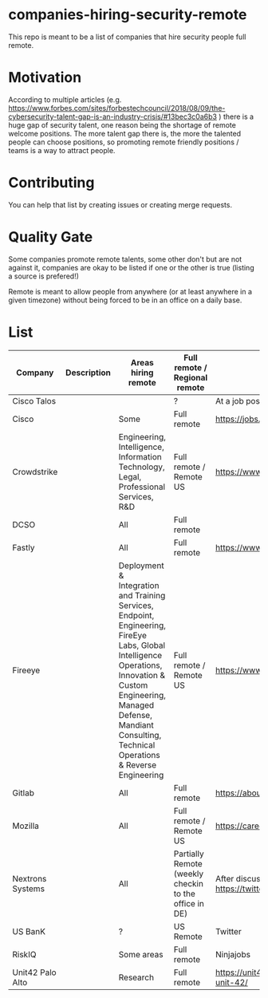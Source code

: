 # companies-hiring-security-remote
This repo is meant to be a list of companies that hire security people full remote.

# Motivation

According to multiple articles (e.g. https://www.forbes.com/sites/forbestechcouncil/2018/08/09/the-cybersecurity-talent-gap-is-an-industry-crisis/#13bec3c0a6b3 ) there is a huge gap of security talent, one reason being the shortage of remote welcome positions. The more talent gap there is, the more the talented people can choose positions, so promoting remote friendly positions / teams is a way to attract people.

# Contributing
You can help that list by creating issues or creating merge requests.

# Quality Gate

Some companies promote remote talents, some other don't but are not against it, companies are okay to be listed if one or the other is true (listing a source is prefered!)

Remote is meant to allow people from anywhere (or at least anywhere in a given timezone) without being forced to be in an office on a daily base.

# List

Company | Description | Areas hiring remote| Full remote / Regional remote | Source | Job Postings link|Open for contractors|
|---|---|---|---|---|---|---|
| Cisco Talos |   | | ? | At a job posting page | [Link!](https://www.talosintelligence.com/careers) |?|
| Cisco  |   | Some | Full remote | https://jobs.cisco.com/jobs/SearchJobs | [Link!](https://jobs.cisco.com/jobs/SearchJobs) |?|
| Crowdstrike |   |Engineering, Intelligence, Information Technology, Legal, Professional Services, R&D | Full remote / Remote US | https://www.crowdstrike.com/careers/ | [Link!](https://www.crowdstrike.com/careers/) |?|
| DCSO |   |All| Full remote |  | [Link!](https://dcso.de/de/talente/) |?|
| Fastly |   |All| Full remote | https://www.fastly.com/about/careers | [Link!](https://www.fastly.com/about/careers) |?|
| Fireeye |   |Deployment & Integration and Training Services, Endpoint, Engineering, FireEye Labs, Global Intelligence Operations, Innovation & Custom Engineering, Managed Defense, Mandiant Consulting, Technical Operations & Reverse Engineering| Full remote / Remote US | https://www.fireeye.com/company/jobs.html | [Link!](https://www.fireeye.com/company/jobs.html) |?|
| Gitlab |   |All| Full remote | https://about.gitlab.com/jobs/apply/ | [Link!](https://about.gitlab.com/jobs/apply/) |?|
| Mozilla |   |All| Full remote / Remote US | https://careers.mozilla.org/ | [Link!](https://careers.mozilla.org/) |?|
| Nextrons Systems |   |All| Partially Remote (weekly checkin to the office in DE) | After discussion with https://twitter.com/cyb3rops | [Link!](https://www.nextron-systems.com/jobs/) |?|
| US BanK |   |?| US Remote | Twitter | [Link!](https://usbank.taleo.net) |?|
| RiskIQ |   |Some areas| Full remote | Ninjajobs | [Link!](https://www.riskiq.com/about/careers/) |?|
| Unit42 Palo Alto |   |Research| Full remote | https://unit42.paloaltonetworks.com/about-unit-42/ | [Link!](https://jobs.jobvite.com/paloaltonetworks/jobs/all-jobs) |?|

